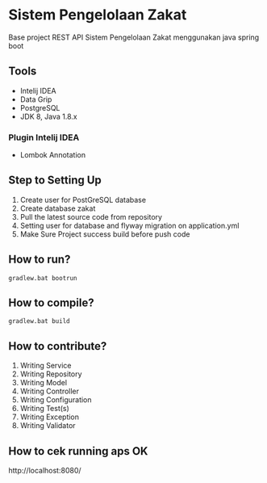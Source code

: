 # Sistem Pengelolaan Zakat
 Base project REST API Sistem Pengelolaan Zakat menggunakan java spring boot
## Tools
- Intelij IDEA
- Data Grip
- PostgreSQL
- JDK 8, Java 1.8.x

### Plugin Intelij IDEA
- Lombok Annotation

## Step to Setting Up
1. Create user for PostGreSQL database
2. Create database zakat
3. Pull the latest source code from repository
4. Setting user for database and flyway migration on application.yml
5. Make Sure Project success build before push code

## How to run?
```
gradlew.bat bootrun
```

## How to compile?
```
gradlew.bat build
```

## How to contribute?
1. Writing Service
2. Writing Repository
3. Writing Model
4. Writing Controller
5. Writing Configuration
6. Writing Test(s)
7. Writing Exception
8. Writing Validator

## How to cek running aps OK
http://localhost:8080/

